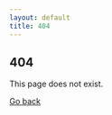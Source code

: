 ```yaml
---
layout: default
title: 404
---
```


<div class="error-container">
    <h2>404</h2>
    <p>This page does not exist.</p>
    <a href="{{ "/" | prepend: site.baseurl | replace: '//', '/' }}">Go back</a>
</div>
